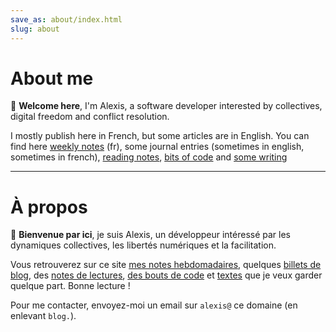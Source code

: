 ```yaml
---
save_as: about/index.html
slug: about
---
```

# About me

👋 **Welcome here**, I'm Alexis, a software developer interested by collectives,
digital freedom and conflict resolution.

I mostly publish here in French, but some articles are in English. You can
find here [weekly notes](/weeknotes) (fr), some journal entries (sometimes in english, sometimes in french), 
[reading notes](/lectures), [bits of code](/code) and [some writing](/ecriture)

---

# À propos

👋 **Bienvenue par ici**, je suis Alexis, un développeur intéressé par les
dynamiques collectives, les libertés numériques et la facilitation.

Vous retrouverez sur ce site [mes notes hebdomadaires](/weeknotes), quelques
[billets de blog](/journal), des [notes de lectures](/lectures), [des bouts
de code](/code) et [textes](/ecriture) que je veux garder quelque part. Bonne lecture !

Pour me contacter, envoyez-moi un email sur ``alexis@`` ce domaine (en enlevant `blog.`).
